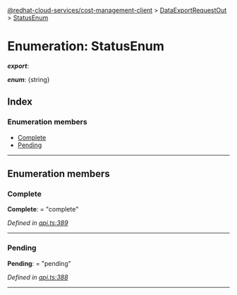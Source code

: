 [@redhat-cloud-services/cost-management-client](../README.md) > [DataExportRequestOut](../modules/dataexportrequestout.md) > [StatusEnum](../enums/dataexportrequestout.statusenum.md)

# Enumeration: StatusEnum

*__export__*: 

*__enum__*: {string}

## Index

### Enumeration members

* [Complete](dataexportrequestout.statusenum.md#complete)
* [Pending](dataexportrequestout.statusenum.md#pending)

---

## Enumeration members

<a id="complete"></a>

###  Complete

**Complete**:  = "complete"

*Defined in [api.ts:389](https://github.com/karelhala/javascript-clients/blob/master/packages/cost-management/api.ts#L389)*

___
<a id="pending"></a>

###  Pending

**Pending**:  = "pending"

*Defined in [api.ts:388](https://github.com/karelhala/javascript-clients/blob/master/packages/cost-management/api.ts#L388)*

___

